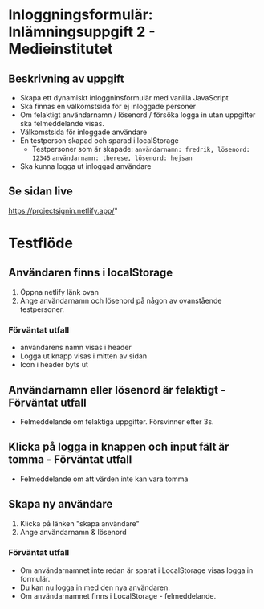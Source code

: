 # Inloggningsformulär: Inlämningsuppgift 2 - Medieinstitutet

## Beskrivning av uppgift

- Skapa ett dynamiskt inloggninsformulär med vanilla JavaScript
- Ska finnas en välkomstsida för ej inloggade personer
- Om felaktigt användarnamn / lösenord / försöka logga in utan uppgifter ska felmeddelande visas.
- Välkomstsida för inloggade användare
- En testperson skapad och sparad i localStorage
  - Testpersoner som är skapade:
    `användarnamn: fredrik, lösenord: 12345`
    `användarnamn: therese, lösenord: hejsan`
- Ska kunna logga ut inloggad användare

## Se sidan live

https://projectsignin.netlify.app/"

# Testflöde

## Användaren finns i localStorage

1. Öppna netlify länk ovan
2. Ange användarnamn och lösenord på någon av ovanstående testpersoner.

### Förväntat utfall

- användarens namn visas i header
- Logga ut knapp visas i mitten av sidan
- Icon i header byts ut

## Användarnamn eller lösenord är felaktigt - Förväntat utfall

- Felmeddelande om felaktiga uppgifter. Försvinner efter 3s.

## Klicka på logga in knappen och input fält är tomma - Förväntat utfall

- Felmeddelande om att värden inte kan vara tomma

## Skapa ny användare

1. Klicka på länken "skapa användare"
2. Ange användarnamn & lösenord

### Förväntat utfall

- Om användarnamnet inte redan är sparat i LocalStorage visas logga in formulär.
- Du kan nu logga in med den nya användaren.
- Om användarnamnet finns i LocalStorage - felmeddelande.
